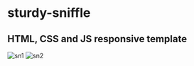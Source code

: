 # sturdy-sniffle
## HTML, CSS and JS responsive template
![sn1](https://user-images.githubusercontent.com/65298589/157439241-b0b4303c-6be9-4444-a899-8536a55c14a3.png)
![sn2](https://user-images.githubusercontent.com/65298589/157437412-7dab2148-bf12-4465-98d7-ef59174f4111.png)
